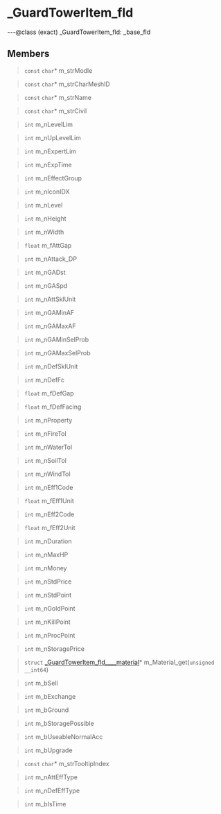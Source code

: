 # _GuardTowerItem_fld

---@class (exact) _GuardTowerItem_fld: _base_fld
 
## Members
 
> `const` `char`* m_strModle
 
> `const` `char`* m_strCharMeshID
 
> `const` `char`* m_strName
 
> `const` `char`* m_strCivil
 
> `int` m_nLevelLim
 
> `int` m_nUpLevelLim
 
> `int` m_nExpertLim
 
> `int` m_nExpTime
 
> `int` m_nEffectGroup
 
> `int` m_nIconIDX
 
> `int` m_nLevel
 
> `int` m_nHeight
 
> `int` m_nWidth
 
> `float` m_fAttGap
 
> `int` m_nAttack_DP
 
> `int` m_nGADst
 
> `int` m_nGASpd
 
> `int` m_nAttSklUnit
 
> `int` m_nGAMinAF
 
> `int` m_nGAMaxAF
 
> `int` m_nGAMinSelProb
 
> `int` m_nGAMaxSelProb
 
> `int` m_nDefSklUnit
 
> `int` m_nDefFc
 
> `float` m_fDefGap
 
> `float` m_fDefFacing
 
> `int` m_nProperty
 
> `int` m_nFireTol
 
> `int` m_nWaterTol
 
> `int` m_nSoilTol
 
> `int` m_nWindTol
 
> `int` m_nEff1Code
 
> `float` m_fEff1Unit
 
> `int` m_nEff2Code
 
> `float` m_fEff2Unit
 
> `int` m_nDuration
 
> `int` m_nMaxHP
 
> `int` m_nMoney
 
> `int` m_nStdPrice
 
> `int` m_nStdPoint
 
> `int` m_nGoldPoint
 
> `int` m_nKillPoint
 
> `int` m_nProcPoint
 
> `int` m_nStoragePrice
 
> `struct` [_GuardTowerItem_fld____material](lua/classes/_GuardTowerItem_fld____material.md)* m_Material_get(`unsigned __int64`)
 
> `int` m_bSell
 
> `int` m_bExchange
 
> `int` m_bGround
 
> `int` m_bStoragePossible
 
> `int` m_bUseableNormalAcc
 
> `int` m_bUpgrade
 
> `const` `char`* m_strTooltipIndex
 
> `int` m_nAttEffType
 
> `int` m_nDefEffType
 
> `int` m_bIsTime
 
